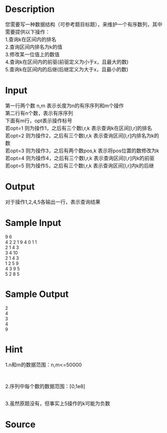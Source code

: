 
# Description

<div class="content"><p><span style="font-size: medium">您需要写一种数据结构（可参考题目标题），来维护一个有序数列，其中需要提供以下操作：<br/>
1.查询k在区间内的排名<br/>
2.查询区间内排名为k的值<br/>
3.修改某一位值上的数值<br/>
4.查询k在区间内的前驱(前驱定义为小于x，且最大的数)<br/>
5.查询k在区间内的后继(后继定义为大于x，且最小的数)</span></p></div>

# Input

<div class="content"><p><span style="font-size: medium">第一行两个数 n,m 表示长度为n的有序序列和m个操作<br/>
第二行有n个数，表示有序序列<br/>
下面有m行，opt表示操作标号<br/>
若opt=1 则为操作1，之后有三个数l,r,k 表示查询k在区间[l,r]的排名<br/>
若opt=2 则为操作2，之后有三个数l,r,k 表示查询区间[l,r]内排名为k的数<br/>
若opt=3 则为操作3，之后有两个数pos,k 表示将pos位置的数修改为k<br/>
若opt=4 则为操作4，之后有三个数l,r,k 表示查询区间[l,r]内k的前驱<br/>
若opt=5 则为操作5，之后有三个数l,r,k 表示查询区间[l,r]内k的后继</span></p></div>

# Output

<div class="content"><p><span style="font-size: medium">对于操作1,2,4,5各输出一行，表示查询结果</span></p></div>

# Sample Input

<div class="content"><span class="sampledata">9 6<br/>
4 2 2 1 9 4 0 1 1<br/>
2 1 4 3<br/>
3 4 10<br/>
2 1 4 3<br/>
1 2 5 9<br/>
4 3 9 5<br/>
5 2 8 5</span></div>

# Sample Output

<div class="content"><span class="sampledata">2<br/>
4<br/>
3<br/>
4<br/>
9</span></div>

# Hint

<div class="content"><p></p><p><span style="font-size: medium">1.n和m的数据范围：n,m&lt;=50000</span></p><br/>
<p><span style="font-size: medium">2.序列中每个数的数据范围：[0,1e8]</span></p><br/>
<div><span style="font-size: medium">3.虽然原题没有，但事实上5操作的k可能为负数</span></div><p></p></div>

# Source

<div class="content"><p><a href="problemset.php?search="></a></p></div>

